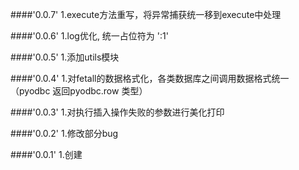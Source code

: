 ####'0.0.7'
1.execute方法重写，将异常捕获统一移到execute中处理

####'0.0.6'
1.log优化, 统一占位符为 ':1'

####'0.0.5'
1.添加utils模块

####'0.0.4'
1.对fetall的数据格式化，各类数据库之间调用数据格式统一（pyodbc 返回pyodbc.row 类型）

####'0.0.3'
1.对执行插入操作失败的参数进行美化打印

####'0.0.2'
1.修改部分bug

####'0.0.1'
1.创建
